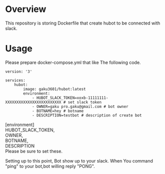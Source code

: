 # Overview
This repository is storing Dockerfile that create hubot to be connected with slack.

# Usage
Please prepare docker-compose.yml that like The following code.
~~~
version: '3'

services:
    hubot:
        image: gaku3601/hubot:latest
        environment:
            - HUBOT_SLACK_TOKEN=xoxb-11111111-XXXXXXXXXXXXXXXXXXXXXXXXX # set slack token
            - OWNER=gaku pro.gaku@gmail.com # bot owner
            - BOTNAME=hey # botname
            - DESCRIPTION=testbot # description of create bot  
~~~
[environment]  
HUBOT_SLACK_TOKEN,  
OWNER,  
BOTNAME,  
DESCRIPTION  
Please be sure to set these.  
  
Setting up to this point, Bot show up to your slack.
When You command "ping" to your bot,bot willing reply "PONG".
